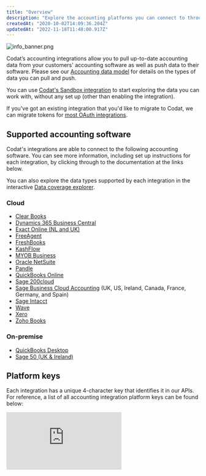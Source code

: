 ```yaml
---
title: "Overview"
description: "Explore the accounting platforms you can connect to through our Accounting API."
createdAt: "2020-10-02T14:09:36.204Z"
updatedAt: "2022-11-18T11:48:00.917Z"
---
```


<Head>
  <meta
    property="og:image"
    content="/img/old/2b27c1b-info_banner.png"
  />
</Head>

![](/img/old/2b27c1b-info_banner.png "info_banner.png")

Codat’s accounting integrations allow you to pull up-to-date accounting data from your customers' accounting software as well as push data to their software. Please see our [Accounting data model](/data-model/accounting/) for details on the types of data you can pull and push.

You can use [Codat's Sandbox integration](/integrations/accounting/sandbox/accounting-sandbox) to start exploring the data you can work with, without any set up (other than enabling the integration).

If you've got an existing integration that you'd like to migrate to Codat, we can migrate tokens for [most OAuth integrations](/get-started/migration).

## Supported accounting software

Codat's integrations are able to connect to the following accounting software. You can see more information, including set up instructions for each integration, by clicking through to the documentation at the links below.

You can also explore the data types supported by each integration in the interactive <a className="external" href="https://knowledge.codat.io/supported-features/accounting" target="_blank">Data coverage explorer</a>.

### Cloud

- [Clear Books](/integrations/accounting/clearbooks/accounting-clearbooks)
- [Dynamics 365 Business Central](/integrations/accounting/dynamics365businesscentral/accounting-dynamics365businesscentral)
- [Exact Online (NL and UK)](/integrations/accounting/exact-online/accounting-exact-online)
- [FreeAgent](/integrations/accounting/freeagent/accounting-freeagent)
- [FreshBooks](/integrations/accounting/freshbooks/accounting-freshbooks)
- [KashFlow](/integrations/accounting/kashflow/accounting-kashflow)
- [MYOB Business](/integrations/accounting/myob/accounting-myob)
- [Oracle NetSuite](/integrations/accounting/netsuite/accounting-netsuite)
- [Pandle](/integrations/accounting/pandle/accounting-pandle)
- [QuickBooks Online](/integrations/accounting/quickbooksonline/accounting-quickbooksonline)
- [Sage 200cloud](/integrations/accounting/sage200/accounting-sage200)
- [Sage Business Cloud Accounting](/integrations/accounting/sagebusinesscloud/accounting-sagebusinesscloud) (UK, US, Ireland, Canada, France, Germany, and Spain)
- [Sage Intacct](/integrations/accounting/sage-intacct/accounting-sage-intacct)
- [Wave](/integrations/accounting/wave/accounting-wave)
- [Xero](/integrations/accounting/xero/accounting-xero)
- [Zoho Books](/integrations/accounting/zoho-books/accounting-zoho-books)

### On-premise

- [QuickBooks Desktop](/integrations/accounting/quickbooksdesktop/accounting-quickbooksdesktop)
- [Sage 50 (UK & Ireland)](/integrations/accounting/sage50/accounting-sage50)

## Platform keys

Each integration has a unique 4-character key that identifies it in our APIs. For reference, a list of all accounting integration platform keys can be found below:

<iframe
  src="https://knowledge.codat.io/embeds/integrations/platformkeys?integrationType=Accounting"
  frameborder="0"
  style={{ top: 0, left: 0, width: "100%", height: "1200px" }}
></iframe>
